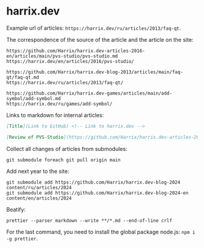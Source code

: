 # harrix.dev

Example url of articles: `https://harrix.dev/ru/articles/2013/faq-qt`.

The correspondence of the source of the article and the article on the site:

```text
https://github.com/Harrix/harrix.dev-articles-2016-en/articles/main/pvs-studio/pvs-studio.md
https://harrix.dev/en/articles/2016/pvs-studio/

https://github.com/Harrix/harrix.dev-blog-2013/articles/main/faq-qt/faq-qt.md
https://harrix.dev/ru/articles/2013/faq-qt/

https://github.com/Harrix/harrix.dev-games/articles/main/add-symbol/add-symbol.md
https://harrix.dev/ru/games/add-symbol/
```

Links to markdown for internal articles:

```markdown
[Title](Link to GitHub) <!-- Link to harrix.dev -->

[Review of PVS-Studio](https://github.com/Harrix/harrix.dev-articles-2016-en/articles/main/pvs-studio/pvs-studio.md) <!-- https://harrix.dev/en/articles/2016/pvs-studio/ -->
```

Collect all changes of articles from submodules:

```console
git submodule foreach git pull origin main
```

Add next year to the site:

```console
git submodule add https://github.com/Harrix/harrix.dev-blog-2024 content/ru/articles/2024
git submodule add https://github.com/Harrix/harrix.dev-blog-2024-en content/en/articles/2024
```

Beatify:

```console
prettier --parser markdown --write **/*.md --end-of-line crlf
```

For the last command, you need to install the global package node.js: `npm i -g prettier`.
